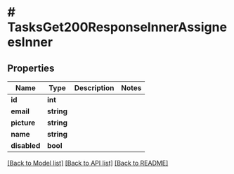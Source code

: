 # # TasksGet200ResponseInnerAssigneesInner

## Properties

Name | Type | Description | Notes
------------ | ------------- | ------------- | -------------
**id** | **int** |  |
**email** | **string** |  |
**picture** | **string** |  |
**name** | **string** |  |
**disabled** | **bool** |  |

[[Back to Model list]](../../README.md#models) [[Back to API list]](../../README.md#endpoints) [[Back to README]](../../README.md)
